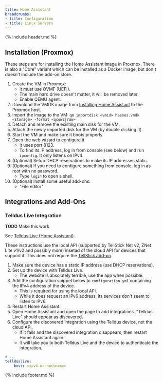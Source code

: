 ```yaml
---
title: Home Assistant
breadcrumbs:
- title: Configuration
- title: Linux Servers
---
```

{% include header.md %}

## Installation (Proxmox)

These steps are for installing the Home Assistant image in Proxmox. There is also a "Core" variant which can be installed as a Docker image, but don't doesn't include the add-on store.

1. Create the VM in Proxmox:
    - It must use OVMF (UEFI).
    - The main hard drive doesn't matter, it will be removed later.
    - Enable QEMU agent.
1. Download the VMDK image from [Installing Home Assistant](https://www.home-assistant.io/hassio/installation/) to the Proxmox host.
1. Import the image to the VM: `qm importdisk <vmid> hassos.vmdk <storage> -format <qcow2|raw>`
1. Detach and remove the existing main disk for the VM.
1. Attach the newly imported disk for the VM (by double clicking it).
1. Start the VM and make sure it boots properly.
1. Open the web wizard to configure it.
    - It uses port 8123.
    - To find its IP address, log in from console (see below) and run `ipconfig`. It only listens on IPv4.
1. (Optional) Setup DHCP reservations to make its IP addresses static.
1. (Optional) If you need to configure something from console, log in as root with no password.
    - Type `login` to open a shell.
1. (Optional) Install some useful add-ons:
    - "File editor"

## Integrations and Add-Ons

### Telldus Live Integration

**TODO** Make this work.

See [Telldus Live (Home Assistant)](https://www.home-assistant.io/integrations/tellduslive/).

These instructions use the local API (supported by TellStick Net v2, ZNet Lite v1/v2 and possibly more) insetad of the cloud API for devices that support it. This does not require the [TellStick add-on](https://www.home-assistant.io/integrations/tellstick/).

1. Make sure the device has a static IP address (use DHCP reservations).
1. Set up the device with Telldus Live.
    - The website is absolutely terrible, use the app when possible.
1. Add the configuration snippet below to `configuration.yml` containing the IPv4 address of the device.
    - This is required for using the local API.
    - While it does request an IPv6 address, its services don't seem to listen to IPv6.
1. Restart Home Assistant.
1. Open Home Assistant and open the page to add integrations. "Telldus Live" should appear as discovered.
1. Configure the discovered integration using the Telldus device, not the cloud API.
    - If it fails and the discovered integration disappears, then restart Home Assistant again.
    - It will take you to both Telldus Live and the device to authenticate the integration.

```yaml
# ...
tellduslive:
    host: <ipv4-or-hostname>
```

{% include footer.md %}
